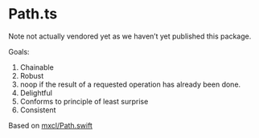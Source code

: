 # Path.ts

Note not actually vendored yet as we haven’t yet published this package.

Goals:

1. Chainable
2. Robust
3. noop if the result of a requested operation has already been done.
4. Delightful
5. Conforms to principle of least surprise
6. Consistent

Based on [mxcl/Path.swift](https://github.com/mxcl/Path.swift)
